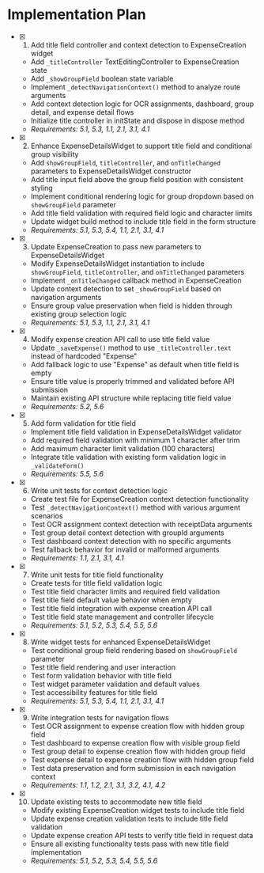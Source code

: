 # Implementation Plan

- [x] 1. Add title field controller and context detection to ExpenseCreation widget


  - Add `_titleController` TextEditingController to ExpenseCreation state
  - Add `_showGroupField` boolean state variable
  - Implement `_detectNavigationContext()` method to analyze route arguments
  - Add context detection logic for OCR assignments, dashboard, group detail, and expense detail flows
  - Initialize title controller in initState and dispose in dispose method
  - _Requirements: 5.1, 5.3, 1.1, 2.1, 3.1, 4.1_

- [x] 2. Enhance ExpenseDetailsWidget to support title field and conditional group visibility


  - Add `showGroupField`, `titleController`, and `onTitleChanged` parameters to ExpenseDetailsWidget constructor
  - Add title input field above the group field position with consistent styling
  - Implement conditional rendering logic for group dropdown based on `showGroupField` parameter
  - Add title field validation with required field logic and character limits
  - Update widget build method to include title field in the form structure
  - _Requirements: 5.1, 5.3, 5.4, 1.1, 2.1, 3.1, 4.1_

- [x] 3. Update ExpenseCreation to pass new parameters to ExpenseDetailsWidget


  - Modify ExpenseDetailsWidget instantiation to include `showGroupField`, `titleController`, and `onTitleChanged` parameters
  - Implement `_onTitleChanged` callback method in ExpenseCreation
  - Update context detection to set `_showGroupField` based on navigation arguments
  - Ensure group value preservation when field is hidden through existing group selection logic
  - _Requirements: 5.1, 5.3, 1.1, 2.1, 3.1, 4.1_

- [x] 4. Modify expense creation API call to use title field value


  - Update `_saveExpense()` method to use `_titleController.text` instead of hardcoded "Expense"
  - Add fallback logic to use "Expense" as default when title field is empty
  - Ensure title value is properly trimmed and validated before API submission
  - Maintain existing API structure while replacing title field value
  - _Requirements: 5.2, 5.6_

- [x] 5. Add form validation for title field


  - Implement title field validation in ExpenseDetailsWidget validator
  - Add required field validation with minimum 1 character after trim
  - Add maximum character limit validation (100 characters)
  - Integrate title validation with existing form validation logic in `_validateForm()`
  - _Requirements: 5.5, 5.6_

- [x] 6. Write unit tests for context detection logic


  - Create test file for ExpenseCreation context detection functionality
  - Test `_detectNavigationContext()` method with various argument scenarios
  - Test OCR assignment context detection with receiptData arguments
  - Test group detail context detection with groupId arguments
  - Test dashboard context detection with no specific arguments
  - Test fallback behavior for invalid or malformed arguments
  - _Requirements: 1.1, 2.1, 3.1, 4.1_

- [x] 7. Write unit tests for title field functionality


  - Create tests for title field validation logic
  - Test title field character limits and required field validation
  - Test title field default value behavior when empty
  - Test title field integration with expense creation API call
  - Test title field state management and controller lifecycle
  - _Requirements: 5.1, 5.2, 5.3, 5.4, 5.5, 5.6_

- [x] 8. Write widget tests for enhanced ExpenseDetailsWidget


  - Test conditional group field rendering based on `showGroupField` parameter
  - Test title field rendering and user interaction
  - Test form validation behavior with title field
  - Test widget parameter validation and default values
  - Test accessibility features for title field
  - _Requirements: 5.1, 5.3, 5.4, 1.1, 2.1, 3.1, 4.1_

- [x] 9. Write integration tests for navigation flows


  - Test OCR assignment to expense creation flow with hidden group field
  - Test dashboard to expense creation flow with visible group field
  - Test group detail to expense creation flow with hidden group field
  - Test expense detail to expense creation flow with hidden group field
  - Test data preservation and form submission in each navigation context
  - _Requirements: 1.1, 1.2, 2.1, 3.1, 3.2, 4.1, 4.2_

- [x] 10. Update existing tests to accommodate new title field



  - Modify existing ExpenseCreation widget tests to include title field
  - Update expense creation validation tests to include title field validation
  - Update expense creation API tests to verify title field in request data
  - Ensure all existing functionality tests pass with new title field implementation
  - _Requirements: 5.1, 5.2, 5.3, 5.4, 5.5, 5.6_